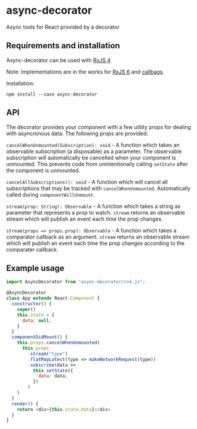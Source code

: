 # async-decorator
Async tools for React provided by a decorator

## Requirements and installation

Async-decorator can be used with [RxJS 4](https://github.com/Reactive-Extensions/RxJS)

Note: Implementations are in the works for [RxJS 6](https://github.com/ReactiveX/rxjs) and [callbags](https://github.com/staltz/callbag-basics).

Installation:

```
npm install --save async-decorator
```

## API
The decorator provides your component with a few utility props for
dealing with asyncronous data. The following props are provided:

`cancelWhenUnmounted(Subscription): void` - A function which takes an observable
subscription (a disposable) as a parameter. The observable subscription
will automatically be cancelled when your component is unmounted. This
prevents code from unintentionally calling `setState` after the
component is unmounted.

`cancelAllSubscriptions(): void` - A function which will cancel all
subscriptions that may be tracked with `cancelWhenUnmounted`.
Automatically called during `componentWillUnmount`.

`stream(prop: String): Observable` - A function which takes a string as
parameter that represents a prop to watch. `stream` returns an
observable stream which will publish an event each time the prop changes.

`stream(props => props.prop): Observable` - A function which takes a comparator
callback as an argument. `stream` returns an observable stream which will publish
an event each time the prop changes according to the comparater callback.

## Example usage

```js
import AsyncDecorator from "async-decorator/rx4.js";

@AsyncDecorator
class App extends React.Component {
  constructor() {
    super()
    this.state = {
      data: null,
    }
  }
  componentDidMount() {
    this.props.cancelWhenUnmounted(
      this.props
        .stream("type")
        .flatMapLatest(type => makeNetworkRequest(type))
        .subscribe(data =>
          this.setState({
            data: data,
          })
        )
    )
  }
  render() {
    return <div>{this.state.data}</div>
  }
}
```
